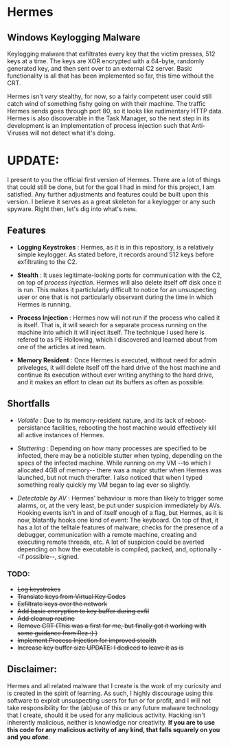 # Hermes
## Windows Keylogging Malware

Keylogging malware that exfiltrates every key that the victim presses, 512 keys at a time. The keys 
are XOR encrypted with a 64-byte, randomly generated key, and then sent over to an external C2 server.
Basic functionality is all that has been implemented so far, this time without the CRT. 

Hermes isn't *very* stealthy, for now, so a fairly competent user could still catch wind of something
fishy going on with their machine. The traffic Hermes sends goes through port 80, so it looks like
rudimentary HTTP data. Hermes is also discoverable in the Task Manager, so the next step in its 
development is an implementation of process injection such that Anti-Viruses will not detect what 
it's doing. 

# UPDATE:
I present to you the official first version of Hermes. There are a lot of things that could still be done, 
but for the goal I had in mind for this project, I am satisfied. Any further adjustments and features could be built
upon this version. I believe it serves as a great skeleton for a keylogger or any such spyware. Right then, let's
dig into what's new.

## Features
- **Logging Keystrokes** : Hermes, as it is in this repository, is a relatively simple keylogger. As stated before, it records around 512 keys
                           before exfiltrating to the C2.
                           
- **Stealth**            : It uses legitimate-looking ports for communication with the C2, on top of _process injection_. Hermes will also delete
                           itself off disk once it is run. This makes it particlularly difficult to notice for an unsuspecting user or one that is
                           not particularly observant during the time in which Hermes is running.
 
- **Process Injection**  : Hermes now will not run if the process who called it is itself. That is, it will search for a separate process running 
                           on the machine into which it will inject itself. The technique I used here is refered to as PE Hollowing, which I discovered 
                           and learned about from one of the articles at ired.team. 
                  
- **Memory Resident**    : Once Hermes is executed, without need for admin priveleges, it will delete itself off the hard drive of the host machine
                           and continue its execution without ever writing anything to the hard drive, and it makes an effort to clean out its buffers
                           as often as possible.

## Shortfalls 
- _Volatile_ :
Due to its memory-resident nature, and its lack of reboot-persistance facilities, rebooting the host machine would effectively kill all active 
instances of Hermes.

- _Stuttering_ :
Depending on how many processes are specified to be infected, there may be a noticible stutter when typing, depending on the specs of the infected 
machine. While running on my VM --to which I allocated 4GB of memory-- there was a major stutter when Hermes was launched, but not much therafter. 
I also noticed that when I typed something really quickly my VM began to lag ever so slightly.

- _Detectable by AV_ :
Hermes' behaviour is more than likely to trigger some alarms, or, at the very least, be put under suspicion immediately by AVs. Hooking events isn't 
in and of itself enough of a flag, but Hermes, as it is now, blatantly hooks one kind of event: The keyboard. On top of that, it has a lot of the
telltale features of malware; checks for the presence of a debugger, communication with a remote machine, creating and executing remote threads, etc.
A lot of suspicion could be averted depending on how the executable is compiled, packed, and, optionally --if possible--, signed. 

### TODO:
* ~~Log keystrokes~~
* ~~Translate keys from Virtual Key Codes~~
* ~~Exfiltrate keys over the network~~
* ~~Add basic encryption to key buffer during exfil~~
* ~~Add cleanup routine~~
* ~~Remove CRT (This was a first for me, but finally got it working with some guidance from Rez :) )~~
* ~~Implement Process Injection for improved stealth~~
* ~~Increase key buffer size UPDATE: I dediced to leave it as is~~

## Disclaimer:
Hermes and all related malware that I create is the work of my curiosity and is created in the spirit of
learning. As such, I highly discourage using this software to exploit unsuspecting users
for fun or for profit, and I will not take responsibility for the (ab)use of this or any future
malware technology that I create, should it be used for any malicious activity. Hacking isn't 
inherently malicious, neither is knowledge nor creativity. **If you are to use this code for 
any malicious activity of any kind, that falls squarely on you and you _alone_**. 
